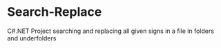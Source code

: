 # Search-Replace
C#.NET Project searching and replacing all given signs in a file in folders and underfolders
